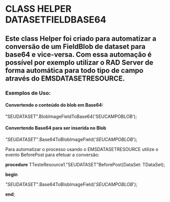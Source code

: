 # CLASS HELPER DATASETFIELDBASE64
## Este class Helper foi criado para automatizar a conversão de um FieldBlob de dataset para base64 e vice-versa. Com essa automação é possível por exemplo utilizar o RAD Server de forma automática para todo tipo de campo através do EMSDATASETRESOURCE. ##

### Exemplos de Uso:
#### Convertendo o conteúdo do blob em Base64:
"SEUDATASET".BlobImageFieldToBase64('SEUCAMPOBLOB');

#### Convertendo Base64 para ser inserida no Blob
_"SEUDATASET"_.Base64ToBlobImageField('*SEUCAMPOBLOB*');

Para automatizar o processo usando o EMSDATASETRESOURCE utilize o evento BeforePost para efetuar a conversão:

**procedure** TTesteResource1."SEUDATASET"BeforePost(DataSet: TDataSet);

**begin**

  _"SEUDATASET"_.Base64ToBlobImageField('*SEUCAMPOBLOB*');
  
**end**;


